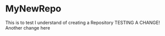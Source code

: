 # MyNewRepo
This is to test I understand of creating a Repository TESTING A CHANGE!
Another change here
